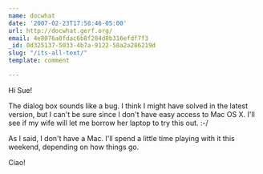 ```yaml
---
name: docwhat
date: '2007-02-23T17:58:46-05:00'
url: http://docwhat.gerf.org/
email: 4e8076a0fdac6b8f284d8b316efdf7f3
_id: 0d325137-5033-4b7a-9122-58a2a286219d
slug: "/its-all-text/"
template: comment

---
```


Hi Sue!

The dialog box sounds like a bug.  I think I might have solved in the
latest version, but I can't be sure since I don't have easy access to
Mac OS X.  I'll see if my wife will let me borrow her laptop to try
this out.  :-/

As I said, I don't have a Mac.  I'll spend a little time playing with
it this weekend, depending on how things go.

Ciao!
